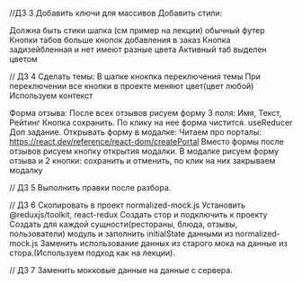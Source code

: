 <!-- // ДЗ 2
Реализовать табы с названиями ресторанов.
По клику на таб отображается ресторан этого таба, дефолтно активен первый таб
В ресторане отображаем инфу о ресторана: название, меню, отзывы.
Меню состоит из блюд, каждое блюдо отображает название и кнопки - и +. Между кнопками отображаем кол-во блюда в заказе, дефолтно 0, при клике на кнопки значение меняется на единицу. 0 минимальное, 5 максимальное.
В отзывах отображаем просто список отзывов. каждый отзыв: имя и текст.
Делаем в отдельной ветке: lecture-2/hw
ссылку на пр отправляем в ветку в чате "Домашние задание 2" (см конец лекции, там подробное объяснение дз и способа отправки.) Если возникли вопросы пишите в ЛС Дискорда -->

//ДЗ 3
Добавить ключи для массивов
Добавить стили:

Должна быть стики шапка (см пример на лекции)
обычный футер
Кнопки табов больше кнопок добавления в заказ
Кнопка задизейбленная и нет имеют разные цвета
Активный таб выделен цветом

// ДЗ 4
Сделать темы:
В шапке кнокпка переключения темы
При переключении все кнопки в проекте меняют цвет(цвет любой)
Используем контекст

Форма отзыва:
После всех отзывов рисуем форму
3 поля: Имя, Текст, Рейтинг
Кнопка сохранить. По клику на нее форма чистится.
useReducer
Доп задание. Открывать форму в модалке:
Читаем про порталы: https://react.dev/reference/react-dom/createPortal
Вместо формы после отзывов рисуем кнопку открытия модалки.
В модалке рисуем форму отзыва и 2 кнопки: сохранить и отменить, по клик на них закрываем модалку

// ДЗ 5
Выполнить правки после разбора.

// ДЗ 6
Скопировать в проект normalized-mock.js
Установить @reduxjs/toolkit, react-redux
Создать стор и подключить к проекту
Создать для каждой сущности(рестораны, блюда, отзывы, пользователи) модуль и заполнить initialState данными из normalized-mock.js
Заменить использование данных из старого мока на данные из стора.(Используем подход как на лекции).

// ДЗ 7
Заменить мокковые данные на данные с сервера.